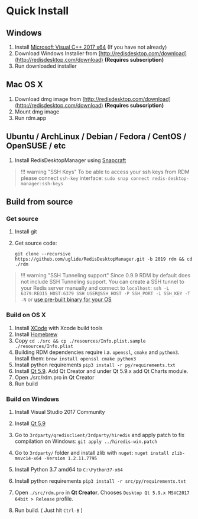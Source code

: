 # Quick Install

## Windows

1. Install [Microsoft Visual C++ 2017 x64](https://aka.ms/vs/15/release/vc_redist.x64.exe)  (If you have not already)
2. Download Windows Installer from [http://redisdesktop.com/download](http://redisdesktop.com/download) **(Requires subscription)**
3. Run downloaded installer

## Mac OS X

1. Download dmg image from [http://redisdesktop.com/download](http://redisdesktop.com/download) **(Requires subscription)**
2. Mount dmg image
3. Run rdm.app

## Ubuntu / ArchLinux / Debian / Fedora / CentOS / OpenSUSE / etc

1. Install RedisDesktopManager using [Snapcraft](https://snapcraft.io/redis-desktop-manager)

> !!! warning "SSH Keys"
    To be able to access your ssh keys from RDM please connect `ssh-key` interface:
    `sudo snap connect redis-desktop-manager:ssh-keys`

## Build from source

### Get source

1. Install git
2. Get source code:

    ```
    git clone --recursive https://github.com/uglide/RedisDesktopManager.git -b 2019 rdm && cd ./rdm
    ```

> !!! warning "SSH Tunneling support"
    Since 0.9.9 RDM by default does not include SSH Tunneling support. You can create a SSH tunnel to your Redis server manually and connect to `localhost`:
    `ssh -L 6379:REDIS_HOST:6379 SSH_USER@SSH_HOST -P SSH_PORT -i SSH_KEY -T -N` or [use pre-built binary for your OS](#quick-install)


### Build on OS X

1. Install [XCode](https://developer.apple.com/xcode/) with Xcode build tools
2. Install [Homebrew](http://brew.sh/)
3. Copy `cd ./src && cp ./resources/Info.plist.sample ./resources/Info.plist`
4. Building RDM dependencies require i.a. `openssl`, `cmake` and `python3`. Install them: `brew install openssl cmake python3`
5. Install python requirements `pip3 install -r py/requirements.txt`
6. Install [Qt 5.9](http://www.qt.io/download-open-source/#section-2). Add Qt Creator and under Qt 5.9.x add Qt Charts module.
7. Open ./src/rdm.pro in Qt Creator
8. Run build

### Build on Windows

1. Install Visual Studio 2017 Community

2. Install [Qt 5.9](https://www.qt.io/download)

3. Go to `3rdparty/qredisclient/3rdparty/hiredis` and apply patch to fix compilation on Windows:
`git apply ../hiredis-win.patch`

4. Go to `3rdparty/` folder and install zlib with `nuget`: `nuget install zlib-msvc14-x64 -Version 1.2.11.7795`

5. Install Python 3.7 amd64 to `C:\Python37-x64`

6. Install python requirements `pip3 install -r src/py/requirements.txt`

7. Open `./src/rdm.pro` in **Qt Creator**.  Chooses `Desktop Qt 5.9.x MSVC2017 64bit > Release` profile.

8. Run build. ( Just hit `Ctrl-B` )
